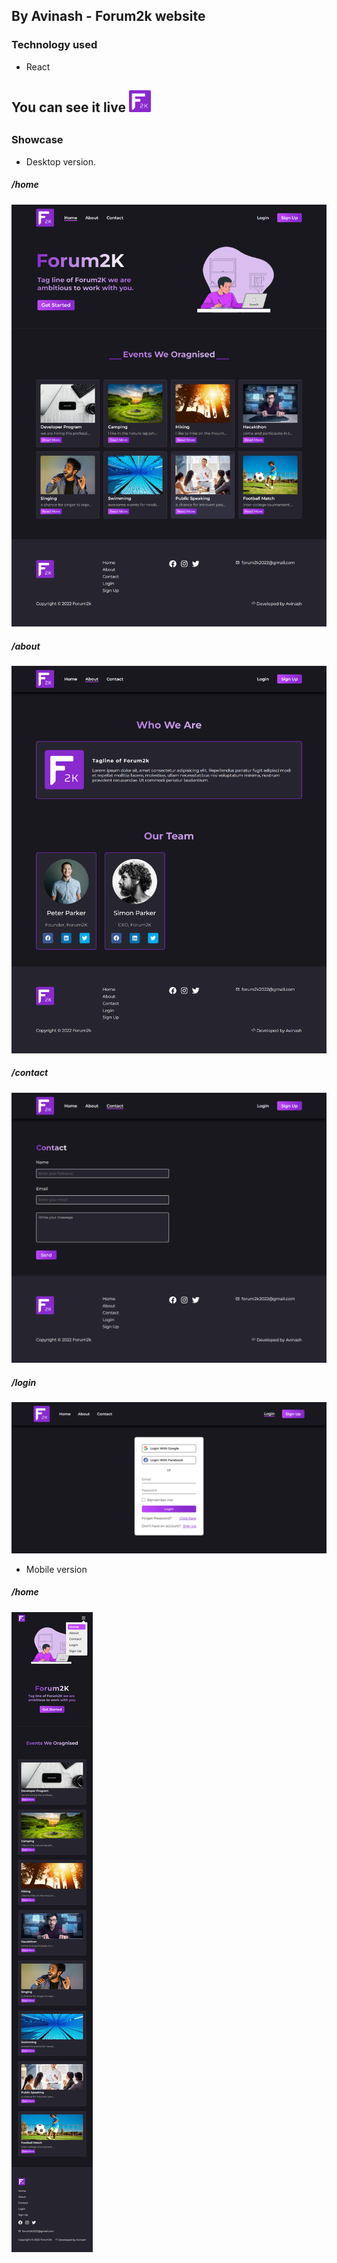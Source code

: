 ## By Avinash - Forum2k website


### Technology used

* React

<h2> You can see it live <a href="https://forum2k-2022.web.app/" target="_blank"> <img src="showcase/F2k-Logo.png" height="35px" width="35px" /></a><h2>

### Showcase

* Desktop version.
<h5>/home</h5>
<img src="showcase/Forum-2k home.png" />

<h5>/about</h5>
<img src="showcase/Forum-2k about.png" />

<h5>/contact</h5>
<img src="showcase/Forum-2k contact.png" />

<h5>/login</h5>
<img src="showcase/Forum-2k login.png" />

* Mobile version
<h5>/home</h5>
<img src="showcase/Forum-2k mobile version.png" />


